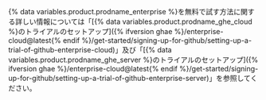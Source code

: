 {% data variables.product.prodname_enterprise %}を無料で試す方法に関する詳しい情報については「[{% data variables.product.prodname_ghe_cloud %}のトライアルのセットアップ]({% ifversion ghae %}/enterprise-cloud@latest{% endif %}/get-started/signing-up-for-github/setting-up-a-trial-of-github-enterprise-cloud)」及び「[{% data variables.product.prodname_ghe_server %}のトライアルのセットアップ]({% ifversion ghae %}/enterprise-cloud@latest{% endif %}/get-started/signing-up-for-github/setting-up-a-trial-of-github-enterprise-server)」を参照してください。
